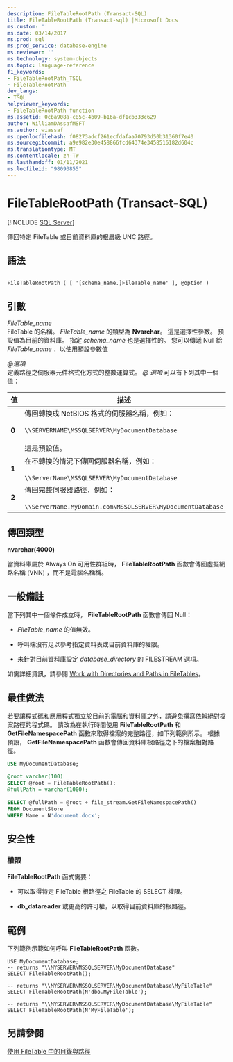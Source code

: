 ```yaml
---
description: FileTableRootPath (Transact-SQL)
title: FileTableRootPath (Transact-sql) |Microsoft Docs
ms.custom: ''
ms.date: 03/14/2017
ms.prod: sql
ms.prod_service: database-engine
ms.reviewer: ''
ms.technology: system-objects
ms.topic: language-reference
f1_keywords:
- FileTableRootPath_TSQL
- FileTableRootPath
dev_langs:
- TSQL
helpviewer_keywords:
- FileTableRootPath function
ms.assetid: 0cba908a-c85c-4b09-b16a-df1cb333c629
author: WilliamDAssafMSFT
ms.author: wiassaf
ms.openlocfilehash: f08273adcf261ecfdafaa70793d50b31360f7e40
ms.sourcegitcommit: a9e982e30e458866fcd64374e3458516182d604c
ms.translationtype: MT
ms.contentlocale: zh-TW
ms.lasthandoff: 01/11/2021
ms.locfileid: "98093855"
---
```

# <a name="filetablerootpath-transact-sql"></a>FileTableRootPath (Transact-SQL)
[!INCLUDE [SQL Server](../../includes/applies-to-version/sqlserver.md)]

  傳回特定 FileTable 或目前資料庫的根層級 UNC 路徑。  
  
## <a name="syntax"></a>語法  
  
```  
  
FileTableRootPath ( [ '[schema_name.]FileTable_name' ], @option )  
```  
  
## <a name="arguments"></a>引數  
 *FileTable_name*  
 FileTable 的名稱。 *FileTable_name* 的類型為 **Nvarchar**。 這是選擇性參數。 預設值為目前的資料庫。 指定 *schema_name* 也是選擇性的。 您可以傳遞 Null 給 *FileTable_name* ，以使用預設參數值  
  
 *\@選項*  
 定義路徑之伺服器元件格式化方式的整數運算式。 *\@ 選項* 可以有下列其中一個值：  
  
|值|描述|  
|-----------|-----------------|  
|**0**|傳回轉換成 NetBIOS 格式的伺服器名稱，例如：<br /><br /> `\\SERVERNAME\MSSQLSERVER\MyDocumentDatabase`<br /><br /> 這是預設值。|  
|**1**|在不轉換的情況下傳回伺服器名稱，例如：<br /><br /> `\\ServerName\MSSQLSERVER\MyDocumentDatabase`|  
|**2**|傳回完整伺服器路徑，例如：<br /><br /> `\\ServerName.MyDomain.com\MSSQLSERVER\MyDocumentDatabase`|  
  
## <a name="return-type"></a>傳回類型  
 **nvarchar(4000)**  
  
 當資料庫屬於 Always On 可用性群組時， **FileTableRootPath** 函數會傳回虛擬網路名稱 (VNN) ，而不是電腦名稱稱。  
  
## <a name="general-remarks"></a>一般備註  
 當下列其中一個條件成立時， **FileTableRootPath** 函數會傳回 Null：  
  
-   *FileTable_name* 的值無效。  
  
-   呼叫端沒有足以參考指定資料表或目前資料庫的權限。  
  
-   未針對目前資料庫設定 *database_directory* 的 FILESTREAM 選項。  
  
 如需詳細資訊，請參閱 [Work with Directories and Paths in FileTables](../../relational-databases/blob/work-with-directories-and-paths-in-filetables.md)。  
  
## <a name="best-practices"></a>最佳做法  
 若要讓程式碼和應用程式獨立於目前的電腦和資料庫之外，請避免撰寫依賴絕對檔案路徑的程式碼。 請改為在執行時間使用 **FileTableRootPath** 和 **GetFileNamespacePath** 函數來取得檔案的完整路徑，如下列範例所示。 根據預設， **GetFileNamespacePath** 函數會傳回資料庫根路徑之下的檔案相對路徑。  
  
```sql  
USE MyDocumentDatabase;  
  
@root varchar(100)  
SELECT @root = FileTableRootPath();  
@fullPath = varchar(1000);  
  
SELECT @fullPath = @root + file_stream.GetFileNamespacePath()  
FROM DocumentStore  
WHERE Name = N'document.docx';  
```  
  
## <a name="security"></a>安全性  
  
### <a name="permissions"></a>權限  
 **FileTableRootPath** 函式需要：  
  
-   可以取得特定 FileTable 根路徑之 FileTable 的 SELECT 權限。  
  
-   **db_datareader** 或更高的許可權，以取得目前資料庫的根路徑。  
  
## <a name="examples"></a>範例  
 下列範例示範如何呼叫 **FileTableRootPath** 函數。  
  
```  
USE MyDocumentDatabase;  
-- returns "\\MYSERVER\MSSQLSERVER\MyDocumentDatabase"  
SELECT FileTableRootPath();  
  
-- returns "\\MYSERVER\MSSQLSERVER\MyDocumentDatabase\MyFileTable"  
SELECT FileTableRootPath(N'dbo.MyFileTable');  
  
-- returns "\\MYSERVER\MSSQLSERVER\MyDocumentDatabase\MyFileTable"  
SELECT FileTableRootPath(N'MyFileTable');  
```  
  
## <a name="see-also"></a>另請參閱  
 [使用 FileTable 中的目錄與路徑](../../relational-databases/blob/work-with-directories-and-paths-in-filetables.md)  
  
  

